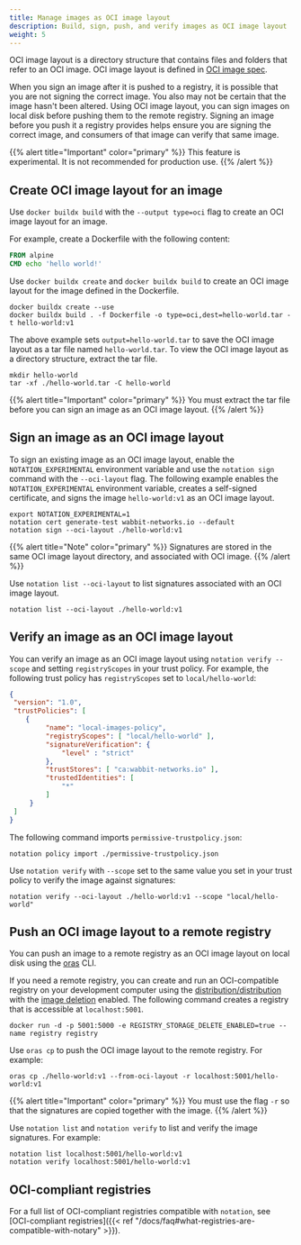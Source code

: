 ```yaml
---
title: Manage images as OCI image layout
description: Build, sign, push, and verify images as OCI image layout
weight: 5
---
```


OCI image layout is a directory structure that contains files and folders that refer to an OCI image. OCI image layout is defined in [OCI image spec](https://github.com/opencontainers/image-spec/blob/v1.1.0-rc2/image-layout.md).

When you sign an image after it is pushed to a registry, it is possible that you are not signing the correct image. You also may not be certain that the image hasn't been altered. Using OCI image layout, you can sign images on local disk before pushing them to the remote registry. Signing an image before you push it a registry provides helps ensure you are signing the correct image, and consumers of that image can verify that same image.

{{% alert title="Important" color="primary" %}}
This feature is experimental. It is not recommended for production use.
{{% /alert %}}


## Create OCI image layout for an image

Use `docker buildx build` with the `--output type=oci` flag to create an OCI image layout for an image.

For example, create a Dockerfile with the following content:

```dockerfile
FROM alpine
CMD echo 'hello world!'
```

Use `docker buildx create` and `docker buildx build` to create an OCI image layout for the image defined in the Dockerfile.

```console
docker buildx create --use
docker buildx build . -f Dockerfile -o type=oci,dest=hello-world.tar -t hello-world:v1
```

The above example sets `output=hello-world.tar` to save the OCI image layout as a tar file named `hello-world.tar`. To view the OCI image layout as a directory structure, extract the tar file.

```console
mkdir hello-world
tar -xf ./hello-world.tar -C hello-world
```

{{% alert title="Important" color="primary" %}}
You must extract the tar file before you can sign an image as an OCI image layout.
{{% /alert %}}

## Sign an image as an OCI image layout

To sign an existing image as an OCI image layout, enable the `NOTATION_EXPERIMENTAL` environment variable and use the `notation sign` command with the `--oci-layout` flag. The following example enables the `NOTATION_EXPERIMENTAL` environment variable, creates a self-signed certificate, and signs the image `hello-world:v1` as an OCI image layout.

```console
export NOTATION_EXPERIMENTAL=1
notation cert generate-test wabbit-networks.io --default
notation sign --oci-layout ./hello-world:v1
```

{{% alert title="Note" color="primary" %}}
Signatures are stored in the same OCI image layout directory, and associated with OCI image.
{{% /alert %}}

Use `notation list --oci-layout` to list signatures associated with an OCI image layout.

```shell
notation list --oci-layout ./hello-world:v1
```

## Verify an image as an OCI image layout

You can verify an image as an OCI image layout using `notation verify --scope` and setting `registryScopes` in your trust policy. For example, the following trust policy has `registryScopes` set to `local/hello-world`:

```json
{
 "version": "1.0",
 "trustPolicies": [
    {
         "name": "local-images-policy",
         "registryScopes": [ "local/hello-world" ],
         "signatureVerification": {
             "level" : "strict"
         },
         "trustStores": [ "ca:wabbit-networks.io" ],
         "trustedIdentities": [
             "*"
         ]
     }
 ]
}
```

The following command imports `permissive-trustpolicy.json`:

```console
notation policy import ./permissive-trustpolicy.json
```

Use `notation verify` with `--scope` set to the same value you set in your trust policy to verify the image against signatures:

```shell
notation verify --oci-layout ./hello-world:v1 --scope "local/hello-world"
```

## Push an OCI image layout to a remote registry

You can push an image to a remote registry as an OCI image layout on local disk using the [oras](https://oras.land/docs/CLI/installation) CLI. 

If you need a remote registry, you can create and run an OCI-compatible registry on your development computer using the [distribution/distribution](https://github.com/distribution/distribution) with the [image deletion](https://docs.docker.com/registry/spec/api/#deleting-an-image) enabled. The following command creates a registry that is accessible at `localhost:5001`.

```console
docker run -d -p 5001:5000 -e REGISTRY_STORAGE_DELETE_ENABLED=true --name registry registry
```

Use `oras cp` to push the OCI image layout to the remote registry. For example:

```console
oras cp ./hello-world:v1 --from-oci-layout -r localhost:5001/hello-world:v1
```

{{% alert title="Important" color="primary" %}}
You must use the flag `-r` so that the signatures are copied together with the image.
{{% /alert %}}

Use `notation list` and `notation verify` to list and verify the image signatures. For example:

```console
notation list localhost:5001/hello-world:v1
notation verify localhost:5001/hello-world:v1
```

## OCI-compliant registries

For a full list of OCI-compliant registries compatible with `notation`, see [OCI-compliant registries]({{< ref "/docs/faq#what-registries-are-compatible-with-notary" >}}).